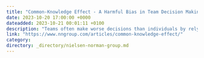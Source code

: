 ```yaml
---
title: "Common-Knowledge Effect - A Harmful Bias in Team Decision Making"
date: 2023-10-20 17:00:00 +0000
dateadded: 2023-10-21 00:01:11 +0100
description: "Teams often make worse decisions than individuals by relying too much on widely understood data while disregarding information possessed by only a few individuals."
link: "https://www.nngroup.com/articles/common-knowledge-effect/"
category:
directory: _directory/nielsen-norman-group.md
---
```

